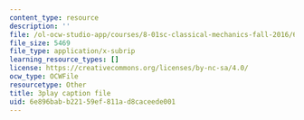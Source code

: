 ```yaml
---
content_type: resource
description: ''
file: /ol-ocw-studio-app/courses/8-01sc-classical-mechanics-fall-2016/6e896babb22159ef811ad8caceede001_ol1COj0LACs.vtt
file_size: 5469
file_type: application/x-subrip
learning_resource_types: []
license: https://creativecommons.org/licenses/by-nc-sa/4.0/
ocw_type: OCWFile
resourcetype: Other
title: 3play caption file
uid: 6e896bab-b221-59ef-811a-d8caceede001
---
```

